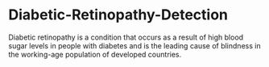 # Diabetic-Retinopathy-Detection



Diabetic retinopathy is a condition that occurs as a result of high blood sugar levels in people with diabetes and is the leading cause of blindness in the working-age population of developed countries.

